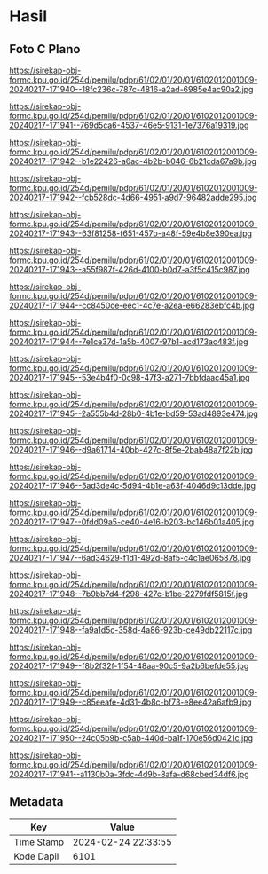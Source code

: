 # Hasil

## Foto C Plano

https://sirekap-obj-formc.kpu.go.id/254d/pemilu/pdpr/61/02/01/20/01/6102012001009-20240217-171940--18fc236c-787c-4816-a2ad-6985e4ac90a2.jpg

https://sirekap-obj-formc.kpu.go.id/254d/pemilu/pdpr/61/02/01/20/01/6102012001009-20240217-171941--769d5ca6-4537-46e5-9131-1e7376a19319.jpg

https://sirekap-obj-formc.kpu.go.id/254d/pemilu/pdpr/61/02/01/20/01/6102012001009-20240217-171942--b1e22426-a6ac-4b2b-b046-6b21cda67a9b.jpg

https://sirekap-obj-formc.kpu.go.id/254d/pemilu/pdpr/61/02/01/20/01/6102012001009-20240217-171942--fcb528dc-4d66-4951-a9d7-96482adde295.jpg

https://sirekap-obj-formc.kpu.go.id/254d/pemilu/pdpr/61/02/01/20/01/6102012001009-20240217-171943--63f81258-f651-457b-a48f-59e4b8e390ea.jpg

https://sirekap-obj-formc.kpu.go.id/254d/pemilu/pdpr/61/02/01/20/01/6102012001009-20240217-171943--a55f987f-426d-4100-b0d7-a3f5c415c987.jpg

https://sirekap-obj-formc.kpu.go.id/254d/pemilu/pdpr/61/02/01/20/01/6102012001009-20240217-171944--cc8450ce-eec1-4c7e-a2ea-e66283ebfc4b.jpg

https://sirekap-obj-formc.kpu.go.id/254d/pemilu/pdpr/61/02/01/20/01/6102012001009-20240217-171944--7e1ce37d-1a5b-4007-97b1-acd173ac483f.jpg

https://sirekap-obj-formc.kpu.go.id/254d/pemilu/pdpr/61/02/01/20/01/6102012001009-20240217-171945--53e4b4f0-0c98-47f3-a271-7bbfdaac45a1.jpg

https://sirekap-obj-formc.kpu.go.id/254d/pemilu/pdpr/61/02/01/20/01/6102012001009-20240217-171945--2a555b4d-28b0-4b1e-bd59-53ad4893e474.jpg

https://sirekap-obj-formc.kpu.go.id/254d/pemilu/pdpr/61/02/01/20/01/6102012001009-20240217-171946--d9a61714-40bb-427c-8f5e-2bab48a7f22b.jpg

https://sirekap-obj-formc.kpu.go.id/254d/pemilu/pdpr/61/02/01/20/01/6102012001009-20240217-171946--5ad3de4c-5d94-4b1e-a63f-4046d9c13dde.jpg

https://sirekap-obj-formc.kpu.go.id/254d/pemilu/pdpr/61/02/01/20/01/6102012001009-20240217-171947--0fdd09a5-ce40-4e16-b203-bc146b01a405.jpg

https://sirekap-obj-formc.kpu.go.id/254d/pemilu/pdpr/61/02/01/20/01/6102012001009-20240217-171947--6ad34629-f1d1-492d-8af5-c4c1ae065878.jpg

https://sirekap-obj-formc.kpu.go.id/254d/pemilu/pdpr/61/02/01/20/01/6102012001009-20240217-171948--7b9bb7d4-f298-427c-b1be-2279fdf5815f.jpg

https://sirekap-obj-formc.kpu.go.id/254d/pemilu/pdpr/61/02/01/20/01/6102012001009-20240217-171948--fa9a1d5c-358d-4a86-923b-ce49db22117c.jpg

https://sirekap-obj-formc.kpu.go.id/254d/pemilu/pdpr/61/02/01/20/01/6102012001009-20240217-171949--f8b2f32f-1f54-48aa-90c5-9a2b6befde55.jpg

https://sirekap-obj-formc.kpu.go.id/254d/pemilu/pdpr/61/02/01/20/01/6102012001009-20240217-171949--c85eeafe-4d31-4b8c-bf73-e8ee42a6afb9.jpg

https://sirekap-obj-formc.kpu.go.id/254d/pemilu/pdpr/61/02/01/20/01/6102012001009-20240217-171950--24c05b9b-c5ab-440d-ba1f-170e56d0421c.jpg

https://sirekap-obj-formc.kpu.go.id/254d/pemilu/pdpr/61/02/01/20/01/6102012001009-20240217-171941--a1130b0a-3fdc-4d9b-8afa-d68cbed34df6.jpg


## Metadata

| Key        | Value               |
| ---------- | ------------------- |
| Time Stamp | 2024-02-24 22:33:55 |
| Kode Dapil | 6101                |




